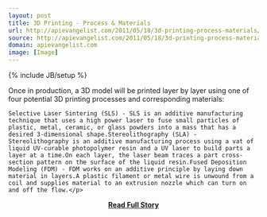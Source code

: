 ```yaml
---
layout: post
title: 3D Printing - Process & Materials
url: http://apievangelist.com/2011/05/18/3d-printing-process-materials/
source: http://apievangelist.com/2011/05/18/3d-printing-process-materials/
domain: apievangelist.com
image: [Image]
---
```

{% include JB/setup %}<p>Once in production, a 3D model will be printed layer by layer using one of four potential 3D printing processes and corresponding materials:

	Selective Laser Sintering (SLS) - SLS is an additive manufacturing technique that uses a high power laser to fuse small particles of plastic, metal, ceramic, or glass powders into a mass that has a desired 3-dimensional shape.Stereolithography (SLA) - Stereolithography is an additive manufacturing process using a vat of liquid UV-curable photopolymer resin and a UV laser to build parts a layer at a time.On each layer, the laser beam traces a part cross-section pattern on the surface of the liquid resin.Fused Deposition Modeling (FDM) - FDM works on an additive principle by laying down material in layers.A plastic filament or metal wire is unwound from a coil and supplies material to an extrusion nozzle which can turn on and off the flow.</p>
<center><p><a href="http://apievangelist.com/2011/05/18/3d-printing-process-materials/" style='padding:25px; font-sze:18px; font-weight: bold;'>Read Full Story</a></p></center>
